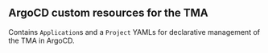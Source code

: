 ## ArgoCD custom resources for the TMA

Contains `Application`s and a `Project` YAMLs for declarative management of the TMA in ArgoCD.
